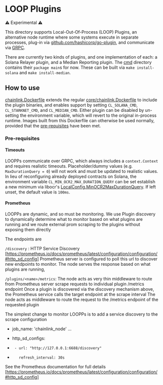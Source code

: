 # LOOP Plugins

:warning: Experimental :warning:

This directory supports Local-Out-Of-Process (LOOP) Plugins, an alternative node runtime where some systems execute in 
separate processes, plug-in via [github.com/hashicorp/go-plugin](https://github.com/hashicorp/go-plugin), and 
communicate via [GRPC](https://grpc.io).

There are currently two kinds of plugins, and one implementation of each: a Solana Relayer plugin, and a Median Reporting
plugin. The [cmd](cmd) directory contains their `package main`s for now. These can be built via `make install-solana` and 
`make install-median`.

## How to use

[chainlink.Dockerfile](chainlink.Dockerfile) extends the regular [core/chainlink.Dockerfile](../core/chainlink.Dockerfile)
to include the plugin binaries, and enables support by setting `CL_SOLANA_CMD`, `CL_STARKNET_CMD`, and `CL_MEDIAN_CMD`. 
Either plugin can be disabled by un-setting the environment variable, which will revert to the original in-process runtime. 
Images built from this Dockerfile can otherwise be used normally, provided that the [pre-requisites](#pre-requisites) have been met.

### Pre-requisites

#### Timeouts

LOOPPs communicate over GRPC, which always includes a `context.Context` and requires realistic timeouts. Placeholder/dummy
values (e.g. `MaxDurationQuery = 0`) will not work and must be updated to realistic values. In lieu of reconfiguring already
deployed contracts on Solana, the environment variable `CL_MIN_OCR2_MAX_DURATION_QUERY` can be set establish a new minimum
via libocr's [LocalConfig.MinOCR2MaxDurationQuery](https://pkg.go.dev/github.com/smartcontractkit/libocr/offchainreporting2plus/types#LocalConfig).
If left unset, the default value is `100ms`.

#### Prometheus


LOOPPs are dynamic, and so must be monitoring. 
We use Plugin discovery to dynamically determine what to monitor based on what plugins are running
and we route external prom scraping to the plugins without exposing them directly

The endpoints are

`/discovery` : HTTP Service Discovery [https://prometheus.io/docs/prometheus/latest/configuration/configuration/#http_sd_config]
Prometheus server is configured to poll this url to discover new endpoints to monitor. The node serves the response based on what plugins are running,

`/plugins/<name>/metrics`: The node acts as very thin middleware to route from Prometheus server scrape requests to individual plugin /metrics endpoint
Once a plugin is discovered via the discovery mechanism above, the Prometheus service calls the target endpoint at the scrape interval
The node acts as middleware to route the request to the /metrics endpoint of the requested plugin

The simplest change to monitor LOOPPs is to add a service discovery to the scrape configuration
- job_name: 'chainlink_node'
  ...
+  http_sd_configs:
+      - url: "http://127.0.0.1:6688/discovery"
+        refresh_interval: 30s


See the Prometheus documentation for full details [https://prometheus.io/docs/prometheus/latest/configuration/configuration/#http_sd_config]